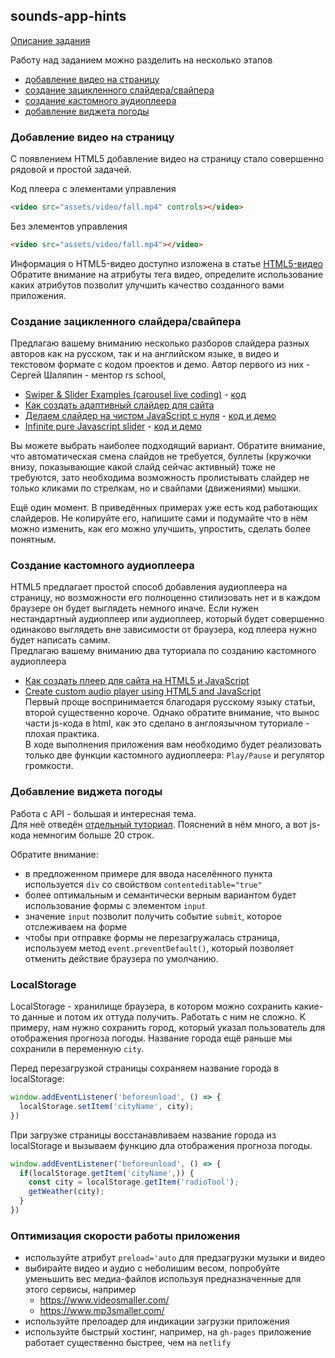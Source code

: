 ## sounds-app-hints

[Описание задания](stage1/tasks/sounds-app.md)

Работу над заданием можно разделить на несколько этапов
- [добавление видео на страницу](#Добавление-видео-на-страницу)
- [создание зацикленного слайдера/свайпера](#Создание-зацикленного-слайдерасвайпера)
- [создание кастомного аудиоплеера](#Создание-кастомного-аудиоплеера)
- [добавление виджета погоды](#Добавление-виджета-погоды)


### Добавление видео на страницу
С появлением HTML5 добавление видео на страницу стало совершенно рядовой и простой задачей.  
  
Код плеера с элементами управления
```html
<video src="assets/video/fall.mp4" controls></video>
```
Без элементов управления
```html
<video src="assets/video/fall.mp4"></video>
```
Информация о HTML5-видео доступно изложена в статье [HTML5-видео](https://html5book.ru/html5-video/)  
Обратите внимание на атрибуты тега видео, определите использование каких атрибутов позволит улучшить качество созданного вами приложения.

### Создание зацикленного слайдера/свайпера
Предлагаю вашему вниманию несколько разборов слайдера разных авторов как на русском, так и на английском языке, в видео и текстовом формате с кодом проектов и демо. Автор первого из них - Сергей Шаляпин - ментор rs school, 
- [Swiper & Slider Examples (carousel live coding)](https://youtu.be/rkz6LURkbBw) - [код](https://www.dropbox.com/s/0g5c0qz69keig6s/carusel-swiper.zip?dl=0)
- [Как создать адаптивный слайдер для сайта](https://itchief.ru/javascript/how-to-create-slider)
- [Делаем слайдер на чистом JavaScript с нуля](https://youtu.be/K3E1OfQuJ0Q) - [код и демо](https://github.com/Eremeow138/wayup-slider-js)
- [Infinite pure Javascript slider](https://medium.com/@claudiaconceic/infinite-plain-javascript-slider-click-and-touch-events-540c8bd174f2) - [код и демо](https://codepen.io/cconceicao/pen/PBQawy)

Вы можете выбрать наиболее подходящий вариант. Обратите внимание, что автоматическая смена слайдов не требуется, буллеты (кружочки внизу, показывающие какой слайд сейчас активный) тоже не требуются, зато необходима возможность пролистывать слайдер не только кликами по стрелкам, но и свайпами (движениями) мышки.

Ещё один момент. В приведённых примерах уже есть код работающих слайдеров. Не копируйте его, напишите сами и подумайте что в нём можно изменить, как его можно улучшить, упростить, сделать более понятным.

### Создание кастомного аудиоплеера
HTML5 предлагает простой способ добавления аудиоплеера на страницу, но возможности его полноценно стилизовать нет и в каждом браузере он будет выглядеть немного иначе. Если нужен нестандартный аудиоплеер или аудиоплеер, который будет совершенно одинаково выглядеть вне зависимости от браузера, код плеера нужно будет написать самим.  
Предлагаю вашему вниманию два туториала по созданию кастомного аудиоплеера
- [Как создать плеер для сайта на HTML5 и JavaScript](https://skillbox.ru/media/code/kak_sozdat_pleer_dlya_sayta/)
- [Create custom audio player using HTML5 and JavaScript](http://talkerscode.com/webtricks/create-custom-audio-player-using-html5-and-javascript.php)  
Первый проще воспринимается благодаря русскому языку статьи, второй существенно короче. Однако обратите внимание, что вынос части js-кода в html, как это сделано в англоязычном туториале - плохая практика.  
В ходе выполнения приложения вам необходимо будет реализовать только две функции кастомного аудиоплеера: `Play/Pause` и регулятор громкости.

### Добавление виджета погоды
Работа с API - большая и интересная тема.  
Для неё отведён [отдельный туториал](stage1/tasks/weather-hints.md). Пояснений в нём много, а вот js-кода немногим больше 20 строк.  

Обратите внимание:
- в предложенном примере для ввода населённого пункта используется `div` со свойством `contenteditable="true"`  
- более оптимальным и семантически верным вариантом будет использование формы с элементом `input`
- значение `input` позволит получить событие `submit`, которое отслеживаем на форме
- чтобы при отправке формы не перезагружалась страница, используем метод `event.preventDefault()`, который позволяет отменить действие браузера по умолчанию.

### LocalStorage
LocalStorage - хранилище браузера, в котором можно сохранить какие-то данные и потом их оттуда получить. Работать с ним не сложно. К примеру, нам нужно сохранить город, который указал пользователь для отображения прогноза погоды. Название города ещё раньше мы сохранили в переменную `city`.

Перед перезагрузкой страницы сохраняем название города в localStorage: 
```js
window.addEventListener('beforeunload', () => {
  localStorage.setItem('cityName', city);
})
```
При загрузке страницы восстанавливаем название города из localStorage и вызываем функцию дла отображения прогноза погоды.
```js
window.addEventListener('beforeunload', () => {
  if(localStorage.getItem('cityName',)) {
    const city = localStorage.getItem('radioTool');
    getWeather(city);
  }
})
```
### Оптимизация скорости работы приложения
- используйте атрибут `preload='auto` для предзагрузки музыки и видео
- выбирайте видео и аудио с неболишим весом, попробуйте уменьшить вес медиа-файлов используя предназначенные для этого сервисы, например
  - https://www.videosmaller.com/
  - https://www.mp3smaller.com/
- используйте прелоадер для индикации загрузки приложения
- используйте быстрый хостинг, например, на `gh-pages` приложение работает существенно быстрее, чем на `netlify`